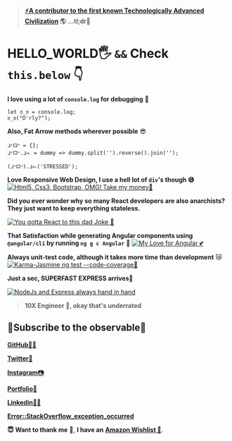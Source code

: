 > **[⚡A contributor to the first known Technologically Advanced Civilization][1] 🌎**   **...tl;dr**💩

# **HELLO_WORLD**🖐️ `&&` Check `this.below` 👇


**I love using a lot of `console.log` for debugging** 🧐

    let ಠ_ಠ = console.log;
    ಠ_ಠ("O'rly?");



**Also, Fat Arrow methods wherever possible** 😎

    ᒧᐤロᐤ = {};
    ᒧᐤロᐤ.ᒧᨈ = dummy => dummy.split('').reverse().join('');
    
    (ᒧᐤロᐤ).ᒧᨈ('STRESSED');


**Love Responsive Web Design, I use a hell lot of `div`'s though 😅**
[![Html5, Css3, Bootstrap, OMG! Take my money🤑][2]][2]

**Did you ever wonder why so many React developers are also anarchists?**
**They just want to keep everything stateless.**

[![You gotta React to this dad Joke 🧐][3]][3]

**That Satisfaction while generating Angular components
using `@angular/cli` by running `ng g c Angular`** 👄
[![My Love for Angular 💕][4]][4]

**Always unit-test code, although it takes more time than development** 😿
[![Karma-Jasmine ng test --code-coverage🤯][5]][5]

**Just a sec, SUPERFAST EXPRESS arrives🚄**

[![NodeJs and Express always hand in hand][6]][6]


> **10X Engineer 🧠, okay that's underrated**


🤝Subscribe to the observable🤝
-------------------------------- 

[**GitHub**👨‍💻][7]

[**Twitter**💙][8]

[**Instagram**📷][9]

[**Portfolio📃**][1]

[**Linkedin👨‍💼**][10]

[**Error::StackOverflow_exception_occurred**][11]

**😇 Want to thank me** 💖, **I have an** [**Amazon Wishlist 🎁**][12].


  [1]: https://i-am-souravdutta.firebaseapp.com/
  [2]: https://i.stack.imgur.com/Nbulu.png
  [3]: https://i.stack.imgur.com/fj7dA.png
  [4]: https://i.stack.imgur.com/CaJIc.png
  [5]: https://i.stack.imgur.com/jzfTM.png
  [6]: https://i.stack.imgur.com/51M7d.png
  [7]: https://github.com/Humadroid
  [8]: https://twitter.com/souravbpd
  [9]: https://www.instagram.com/s.o.u.r.a.v.d.u.t.t.a/?hl=en
  [10]: https://www.linkedin.com/in/i-am-souravdutta/
  [11]: https://stackoverflow.com/users/story/3937794
  [12]: https://www.amazon.in/hz/wishlist/ls/3C63PVGVYI9I4?ref_=wl_share
